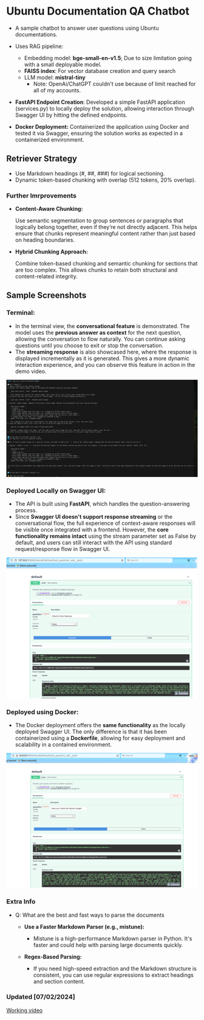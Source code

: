 # Ubuntu Documentation QA Chatbot

 - A sample chatbot to answer user questions using  Ubuntu documentations.
 - Uses RAG pipeline:
    - Embedding model: **bge-small-en-v1.5**; Due to size limitation going with a small deployable model. 
    - **FAISS index**: For vector database creation and query search
    - LLM model: **mistral-tiny**
        - Note: OpenAi/ChatGPT couldn't use because of limit reached for all of my accounts.
- **FastAPI Endpoint Creation**: Developed a simple FastAPI application (services.py) to locally deploy the solution, allowing interaction through Swagger UI by hitting the defined endpoints.

- **Docker Deployment:** Containerized the application using Docker and tested it via Swagger, ensuring the solution works as expected in a containerized environment. 

## Retriever Strategy
- Use Markdown headings (#, ##, ###) for logical sectioning.
- Dynamic token-based chunking with overlap (512 tokens, 20% overlap).

### Further Imrprovements
- **Content-Aware Chunking:**

    Use semantic segmentation to group sentences or paragraphs that logically belong together, even if they’re not directly adjacent. This helps ensure that chunks represent meaningful content rather than just based on heading boundaries.

- **Hybrid Chunking Approach:**

    Combine token-based chunking and semantic chunking for sections that are too complex. This allows chunks to retain both structural and content-related integrity.

## Sample Screenshots

### Terminal:
- In the terminal view, the **conversational feature** is demonstrated. The model uses the **previous answer as context** for the next question, allowing the conversation to flow naturally. You can continue asking questions until you choose to exit or stop the conversation.
- The **streaming response** is also showcased here, where the response is displayed incrementally as it is generated. This gives a more dynamic interaction experience, and you can observe this feature in action in the demo video.

![Terimnal Chatbot Dump](screenshots/terminal_ss.png)

### Deployed Locally on Swagger UI:
- The API is built using **FastAPI**, which handles the question-answering process.
- Since **Swagger UI doesn't support response streaming** or the conversational flow, the full experience of context-aware responses will be visible once integrated with a frontend. However, the **core functionality remains intact** using the stream parameter set as False by default, and users can still interact with the API using standard request/response flow in Swagger UI.

![Terimnal Chatbot Dump](screenshots/fastapi.png)

### Deployed using Docker:
- The Docker deployment offers the **same functionality** as the locally deployed Swagger UI. The only difference is that it has been containerized using a **Dockerfile**, allowing for easy deployment and scalability in a contained environment.

![Terimnal Chatbot Dump](screenshots/docker.png)


### Extra Info
- Q: What are the best and fast ways to parse the documents
    - **Use a Faster Markdown Parser (e.g., mistune):**

        - Mistune is a high-performance Markdown parser in Python. It's faster and could help with parsing large documents quickly.
    - **Regex-Based Parsing:**

        - If you need high-speed extraction and the Markdown structure is consistent, you can use regular expressions to extract headings and section content.

### Updated [07/02/2024]

[Working video](screenshots/screencast.webm)